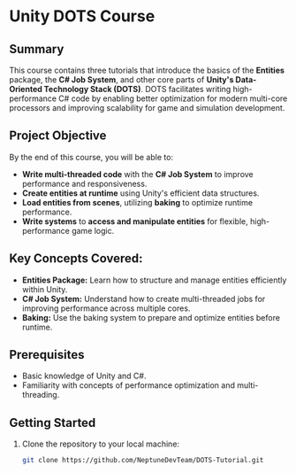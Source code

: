 # Unity DOTS Course

## Summary
This course contains three tutorials that introduce the basics of the **Entities** package, the **C# Job System**, and other core parts of **Unity's Data-Oriented Technology Stack (DOTS)**. DOTS facilitates writing high-performance C# code by enabling better optimization for modern multi-core processors and improving scalability for game and simulation development.

## Project Objective
By the end of this course, you will be able to:

- **Write multi-threaded code** with the **C# Job System** to improve performance and responsiveness.
- **Create entities at runtime** using Unity's efficient data structures.
- **Load entities from scenes**, utilizing **baking** to optimize runtime performance.
- **Write systems** to **access and manipulate entities** for flexible, high-performance game logic.

## Key Concepts Covered:
- **Entities Package:** Learn how to structure and manage entities efficiently within Unity.
- **C# Job System:** Understand how to create multi-threaded jobs for improving performance across multiple cores.
- **Baking:** Use the baking system to prepare and optimize entities before runtime.

## Prerequisites
- Basic knowledge of Unity and C#.
- Familiarity with concepts of performance optimization and multi-threading.

## Getting Started
1. Clone the repository to your local machine:
   ```bash
   git clone https://github.com/NeptuneDevTeam/DOTS-Tutorial.git
